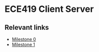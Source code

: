 # ECE419 Client Server

## Relevant links
- [Milestone 0](https://q.utoronto.ca/courses/287544/pages/milestone-0-echo-client-and-server-reference-code-not-an-assignment?module_item_id=4294120)
- [Milestone 1](https://q.utoronto.ca/courses/287544/modules/items/4294121)